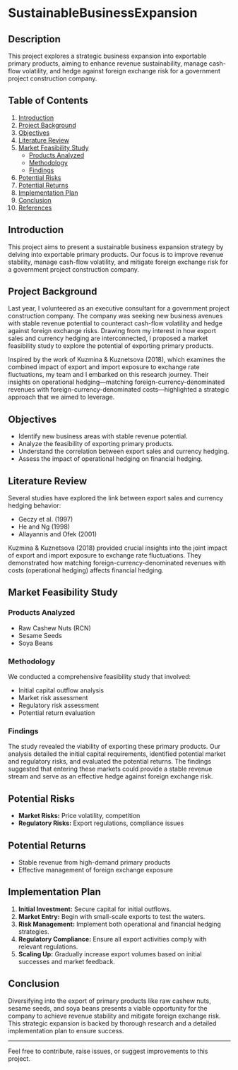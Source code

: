 # SustainableBusinessExpansion

## Description
This project explores a strategic business expansion into exportable primary products, aiming to enhance revenue sustainability, manage cash-flow volatility, and hedge against foreign exchange risk for a government project construction company.

## Table of Contents
1. [Introduction](#introduction)
2. [Project Background](#project-background)
3. [Objectives](#objectives)
4. [Literature Review](#literature-review)
5. [Market Feasibility Study](#market-feasibility-study)
    - [Products Analyzed](#products-analyzed)
    - [Methodology](#methodology)
    - [Findings](#findings)
6. [Potential Risks](#potential-risks)
7. [Potential Returns](#potential-returns)
8. [Implementation Plan](#implementation-plan)
9. [Conclusion](#conclusion)
10. [References](#references)

## Introduction
This project aims to present a sustainable business expansion strategy by delving into exportable primary products. Our focus is to improve revenue stability, manage cash-flow volatility, and mitigate foreign exchange risk for a government project construction company.

## Project Background
Last year, I volunteered as an executive consultant for a government project construction company. The company was seeking new business avenues with stable revenue potential to counteract cash-flow volatility and hedge against foreign exchange risks. Drawing from my interest in how export sales and currency hedging are interconnected, I proposed a market feasibility study to explore the potential of exporting primary products.

Inspired by the work of Kuzmina & Kuznetsova (2018), which examines the combined impact of export and import exposure to exchange rate fluctuations, my team and I embarked on this research journey. Their insights on operational hedging—matching foreign-currency-denominated revenues with foreign-currency-denominated costs—highlighted a strategic approach that we aimed to leverage.

## Objectives
- Identify new business areas with stable revenue potential.
- Analyze the feasibility of exporting primary products.
- Understand the correlation between export sales and currency hedging.
- Assess the impact of operational hedging on financial hedging.

## Literature Review
Several studies have explored the link between export sales and currency hedging behavior:
- Geczy et al. (1997)
- He and Ng (1998)
- Allayannis and Ofek (2001)

Kuzmina & Kuznetsova (2018) provided crucial insights into the joint impact of export and import exposure to exchange rate fluctuations. They demonstrated how matching foreign-currency-denominated revenues with costs (operational hedging) affects financial hedging.

## Market Feasibility Study

### Products Analyzed
- Raw Cashew Nuts (RCN)
- Sesame Seeds
- Soya Beans

### Methodology
We conducted a comprehensive feasibility study that involved:
- Initial capital outflow analysis
- Market risk assessment
- Regulatory risk assessment
- Potential return evaluation

### Findings
The study revealed the viability of exporting these primary products. Our analysis detailed the initial capital requirements, identified potential market and regulatory risks, and evaluated the potential returns. The findings suggested that entering these markets could provide a stable revenue stream and serve as an effective hedge against foreign exchange risk.

## Potential Risks
- **Market Risks:** Price volatility, competition
- **Regulatory Risks:** Export regulations, compliance issues

## Potential Returns
- Stable revenue from high-demand primary products
- Effective management of foreign exchange exposure

## Implementation Plan
1. **Initial Investment:** Secure capital for initial outflows.
2. **Market Entry:** Begin with small-scale exports to test the waters.
3. **Risk Management:** Implement both operational and financial hedging strategies.
4. **Regulatory Compliance:** Ensure all export activities comply with relevant regulations.
5. **Scaling Up:** Gradually increase export volumes based on initial successes and market feedback.

## Conclusion
Diversifying into the export of primary products like raw cashew nuts, sesame seeds, and soya beans presents a viable opportunity for the company to achieve revenue stability and mitigate foreign exchange risk. This strategic expansion is backed by thorough research and a detailed implementation plan to ensure success.

---
Feel free to contribute, raise issues, or suggest improvements to this project.
